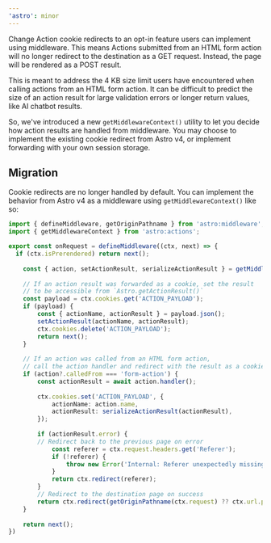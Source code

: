```yaml
---
'astro': minor
---
```


Change Action cookie redirects to an opt-in feature users can implement using middleware. This means Actions submitted from an HTML form action will no longer redirect to the destination as a GET request. Instead, the page will be rendered as a POST result.

This is meant to address the 4 KB size limit users have encountered when calling actions from an HTML form action. It can be difficult to predict the size of an action result for large validation errors or longer return values, like AI chatbot results.

So, we've introduced a new `getMiddlewareContext()` utility to let you decide how action results are handled from middleware. You may choose to implement the existing cookie redirect from Astro v4, or implement forwarding with your own session storage.

## Migration

Cookie redirects are no longer handled by default. You can implement the behavior from Astro v4 as a middleware using `getMiddlewareContext()` like so:

```ts
import { defineMiddleware, getOriginPathname } from 'astro:middleware';
import { getMiddlewareContext } from 'astro:actions';

export const onRequest = defineMiddleware((ctx, next) => {
  if (ctx.isPrerendered) return next();
 
	const { action, setActionResult, serializeActionResult } = getMiddlewareContext(ctx);
 
	// If an action result was forwarded as a cookie, set the result
	// to be accessible from `Astro.getActionResult()`
	const payload = ctx.cookies.get('ACTION_PAYLOAD');
	if (payload) {
		const { actionName, actionResult } = payload.json();
		setActionResult(actionName, actionResult);
		ctx.cookies.delete('ACTION_PAYLOAD');
		return next();
	}
 
	// If an action was called from an HTML form action,
	// call the action handler and redirect with the result as a cookie.
	if (action?.calledFrom === 'form-action') {
		const actionResult = await action.handler();
 
		ctx.cookies.set('ACTION_PAYLOAD', {
			actionName: action.name,
			actionResult: serializeActionResult(actionResult),
		});
 
		if (actionResult.error) {
		// Redirect back to the previous page on error
			const referer = ctx.request.headers.get('Referer');
			if (!referer) {
				throw new Error('Internal: Referer unexpectedly missing from Action POST request.');
			}
			return ctx.redirect(referer);
		}
		// Redirect to the destination page on success
		return ctx.redirect(getOriginPathname(ctx.request) ?? ctx.url.pathname);
	}
 
	return next();
})
```
